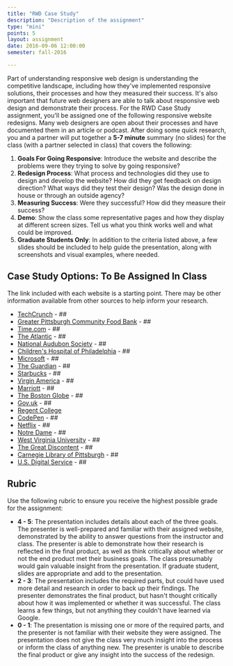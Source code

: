 ```yaml
---
title: "RWD Case Study"
description: "Description of the assignment"
type: "mini"
points: 5
layout: assignment
date: 2016-09-06 12:00:00
semester: fall-2016

---
```


Part of understanding responsive web design is understanding the competitive landscape, including how they've implemented responsive solutions, their processes and how they measured their success. It's also important that future web designers are able to talk about responsive web design and demonstrate their process. For the RWD Case Study assignment, you'll be assigned one of the following responsive website redesigns.  Many web designers are open about their processes and have documented them in an article or podcast.  After doing some quick research, you and a partner will put together a **5-7 minute** summary (no slides) for the class (with a partner selected in class) that covers the following:

1.  **Goals For Going Responsive**:  Introduce the website and describe the problems were they trying to solve by going responsive?  
2.  **Redesign Process**: What process and technologies did they use to design and develop the website?  How did they get feedback on design direction?  What ways did they test their design?  Was the design done in house or through an outside agency?
3.  **Measuring Success**:  Were they successful?  How did they measure their success?  
4.  **Demo**:  Show the class some representative pages and how they display at different screen sizes.  Tell us what you think works well and what could be improved.
5.  **Graduate Students Only**: In addition to the criteria listed above, a few slides should be included to help guide the presentation, along with screenshots and visual examples, where needed.  

## Case Study Options: To Be Assigned In Class

The link included with each website is a starting point.  There may be other information available from other sources to help inform your research.

* [TechCrunch](http://danielmall.com/articles/techcrunch-responsive-redesign/) - ##
* [Greater Pittsburgh Community Food Bank](http://bradfrost.com/blog/post/greater-pittsburgh-community-food-bank-open-redesign/) - ##
* [Time.com](http://appendto.com/work/time-com-responsive-redesign/) - ##
* [The Atlantic](http://responsivewebdesign.com/podcast/the-atlantic.html) - ##
* [National Audubon Society](http://muledesign.com/2015/02/birds) - ##
* [Children's Hospital of Philadelphia](http://responsivewebdesign.com/podcast/chop.html) - ##
* [Microsoft](http://paravelinc.com/work/microsoft/) - ##
* [The Guardian](http://www.creativebloq.com/netmag/guardian-redesign-71412518) - ##
* [Starbucks](http://responsivewebdesign.com/podcast/starbucks.html) - ##
* [Virgin America](http://www.wired.com/2014/06/the-super-slick-ux-of-virgin-americas-new-booking-site/) - ##
* [Marriott](http://responsivewebdesign.com/podcast/marriott.html) - ##
* [The Boston Globe](http://readwrite.com/2011/12/25/redux_how_the_boston_globe_pulled_off_html5_responsive_d) - ##
* [Gov.uk](https://gds.blog.gov.uk/2012/11/02/designing-for-different-devices/) - ##
* [Regent College](http://domain7.com/work/regent-college)
* [CodePen](http://codepen.seesparkbox.com) - ##
* [Netflix](http://techblog.netflix.com/2014/03/the-netflix-signup-flow-our-journey-to.html) - ##
* [Notre Dame](http://responsivewebdesign.com/podcast/notre-dame/) - ##
* [West Virginia University](http://responsivewebdesign.com/podcast/wvu/) - ##
* [The Great Discontent](http://responsivewebdesign.com/podcast/the-great-discontent/) - ##
* [Carnegie Library of Pittsburgh](https://responsivewebdesign.com/podcast/carnegie-library-of-pittsburgh/) - ##
* [U.S. Digital Service](https://responsivewebdesign.com/podcast/usds/) - ##

## Rubric

Use the following rubric to ensure you receive the highest possible grade for the assignment:

* **4 - 5**: The presentation includes details about each of the three goals.  The presenter is well-prepared and familiar with their assigned website, demonstrated by the ability to answer questions from the instructor and class.  The presenter is able to demonstrate how their research is reflected in the final product, as well as think critically about whether or not the end product met their business goals.  The class presumably would gain valuable insight from the presentation.  If graduate student, slides are appropriate and add to the presentation.
* **2 - 3**: The presentation includes the required parts, but could have used more detail and research in order to back up their findings.  The presenter demonstrates the final product, but hasn't thought critically about how it was implemented or whether it was successful.  The class learns a few things, but not anything they couldn't have learned via Google.
* **0 - 1**: The presentation is missing one or more of the required parts, and the presenter is not familiar with their website they were assigned.  The presentation does not give the class very much insight into the process or inform the class of anything new.  The presenter is unable to describe the final product or give any insight into the success of the redesign.
